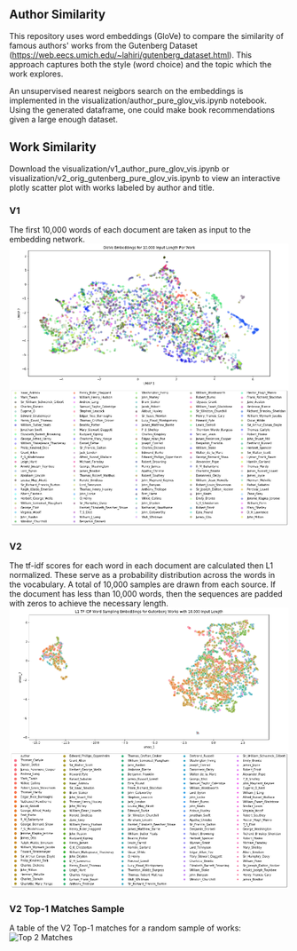 ## Author Similarity 
This repository uses word embeddings (GloVe) to compare the similarity of famous authors' works
from the Gutenberg Dataset (https://web.eecs.umich.edu/~lahiri/gutenberg_dataset.html). 
This approach captures both the style (word choice) and the topic which the work explores.  

An unsupervised nearest neigbors search on the embeddings is implemented in the 
visualization/author_pure_glov_vis.ipynb notebook. Using the generated dataframe,
one could make book recommendations given a large enough dataset.

## Work Similarity
Download the visualization/v1_author_pure_glov_vis.ipynb or visualization/v2_orig_gutenberg_pure_glov_vis.ipynb 
to view an interactive plotly scatter plot with works labeled by author and title. 

### V1 
The first 10,000 words of each document are taken as input to the embedding network.
![V1 GloVe Visualization](https://github.com/jcanad3/author_similarity/blob/master/imgs/v1_glov_umap_embeddings.png)

### V2
The tf-idf scores for each word in each document are calculated then L1 normalized. These serve as
a probability distribution across the words in the vocabulary. A total of 10,000 samples are drawn from each source. 
If the document has less than 10,000 words, then the sequences are padded with zeros to achieve the necessary length.
![V2 GloVe Visualization](https://github.com/jcanad3/author_similarity/blob/master/imgs/v2_glov_umap_embeddings.png)


### V2 Top-1 Matches Sample
A table of the V2 Top-1 matches for a random sample of works:
![Top 2 Matches](https://github.com/jcanad3/author_similarity/blob/master/imgs/v2)


